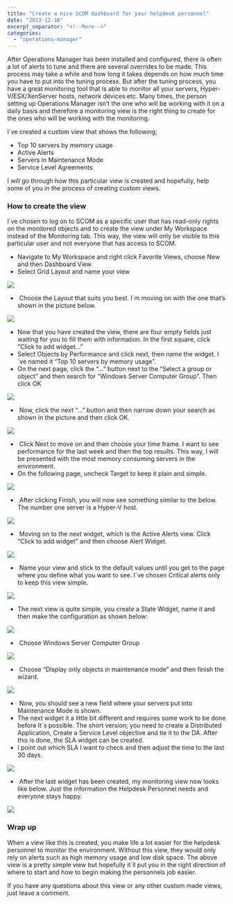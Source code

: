 ```yaml
---
title: "Create a nice SCOM dashboard for your helpdesk personnel"
date: "2013-12-16"
excerpt_separator: "<!--More-->"
categories: 
  - "operations-manager"
---
```


After Operations Manager has been installed and configured, there is often a lot of alerts to tune and there are several overrides to be made. This process may take a while and how long it takes depends on how much time you have to put into the tuning process. But after the tuning process, you have a great monitoring tool that is able to monitor all your servers, Hyper-V/ESX/XenServer hosts, network devices etc. Many times, the person setting up Operations Manager isn’t the one who will be working with it on a daily basis and therefore a monitoring view is the right thing to create for the ones who will be working with the monitoring.

I´ve created a custom view that shows the following;

- Top 10 servers by memory usage
- Active Alerts
- Servers in Maintenance Mode
- Service Level Agreements

I will go through how this particular view is created and hopefully, help some of you in the process of creating custom views.
<!--More-->
### **How to create the view**

I´ve chosen to log on to SCOM as a specific user that has read-only rights on the monitored objects and to create the view under My Workspace instead of the Monitoring tab. This way, the view will only be visible to this particular user and not everyone that has access to SCOM.

- Navigate to My Workspace and right click Favorite Views, choose New and then Dashboard View
- Select Grid Layout and name your view

![](https://blog.orneling.se/assets/images/2013/12/helpdesk_dashboard_1.jpg)

-  Choose the Layout that suits you best. I´m moving on with the one that’s shown in the picture below.

![](https://blog.orneling.se/assets/images/2013/12/helpdesk_dashboard_2.jpg)

- Now that you have created the view, there are four empty fields just waiting for you to fill them with information. In the first square, click “Click to add widget…”
- Select Objects by Performance and click next, then name the widget. I´ve named it “Top 10 servers by memory usage”.
- On the next page, click the “…” button next to the “Select a group or object” and then search for “Windows Server Computer Group”. Then click OK

![](https://blog.orneling.se/assets/images/2013/12/helpdesk_dashboard_3.jpg)

-  Now, click the next “…” button and then narrow down your search as shown in the picture and then click OK.

![](https://blog.orneling.se/assets/images/2013/12/helpdesk_dashboard_4.jpg)

-  Click Next to move on and then choose your time frame. I want to see performance for the last week and then the top results. This way, I will be presented with the most memory consuming servers in the environment.
- On the following page, uncheck Target to keep it plain and simple.

![](https://blog.orneling.se/assets/images/2013/12/helpdesk_dashboard_5.jpg)

-  After clicking Finish, you will now see something similar to the below. The number one server is a Hyper-V host.

![](https://blog.orneling.se/assets/images/2013/12/helpdesk_dashboard_6.jpg)

-  Moving on to the next widget, which is the Active Alerts view. Click “Click to add widget" and then choose Alert Widget.

![](https://blog.orneling.se/assets/images/2013/12/helpdesk_dashboard_7.jpg)

-  Name your view and stick to the default values until you get to the page where you define what you want to see. I´ve chosen Critical alerts only to keep this view simple.

![](https://blog.orneling.se/assets/images/2013/12/helpdesk_dashboard_8.jpg)

- The next view is quite simple, you create a State Widget, name it and then make the configuration as shown below:

![](https://blog.orneling.se/assets/images/2013/12/helpdesk_dashboard_9.jpg)

-  Choose Windows Server Computer Group

![](https://blog.orneling.se/assets/images/2013/12/helpdesk_dashboard_10.jpg)

-  Choose “Display only objects in maintenance mode” and then finish the wizard.

![](https://blog.orneling.se/assets/images/2013/12/helpdesk_dashboard_11.jpg)

-  Now, you should see a new field where your servers put into Maintenance Mode is shown.
- The next widget it a little bit different and requires some work to be done before It´s possible. The short version; you need to create a Distributed Application, Create a Service Level objective and tie it to the DA. After this is done, the SLA widget can be created.
- I point out which SLA I want to check and then adjust the time to the last 30 days.

![](https://blog.orneling.se/assets/images/2013/12/helpdesk_dashboard_12.jpg)

-  After the last widget has been created, my monitoring view now looks like below. Just the information the Helpdesk Personnel needs and everyone stays happy.

![](https://blog.orneling.se/assets/images/2013/12/helpdesk_dashboard_13.jpg)

### Wrap up

When a view like this is created, you make life a lot easier for the helpdesk personnel to monitor the environment. Without this view, they would only rely on alerts such as high memory usage and low disk space. The above view is a pretty simple view but hopefully it´ll put you in the right direction of where to start and how to begin making the personnels job easier.

If you have any questions about this view or any other custom made views, just leave a comment.
